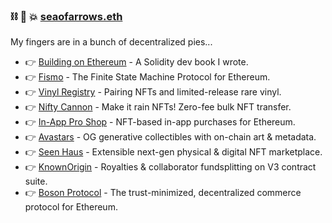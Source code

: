 ###  ⛓ 🧠 💥 [seaofarrows.eth](https://opensea.io/seaofarrows)

My fingers are in a bunch of decentralized pies...

- 👉 [Building on Ethereum](https://amzn.to/3iDsG1q) - A Solidity dev book I wrote.
- 👉 [Fismo](https://github.com/cliffhall/Fismo/blob/main/README.md) - The Finite State Machine Protocol for Ethereum.
- 👉 [Vinyl Registry](https://vinylregistry.org) - Pairing NFTs and limited-release rare vinyl.
- 👉 [Nifty Cannon](https://niftycannon.app) - Make it rain NFTs! Zero-fee bulk NFT transfer.
- 👉 [In-App Pro Shop](https://in-app-pro-shop.futurescale.com/) - NFT-based in-app purchases for Ethereum.
- 👉 [Avastars](https://nft42.github.io/Avastars-Contracts/) - OG generative collectibles with on-chain art & metadata.
- 👉 [Seen Haus](https://seen.haus) - Extensible next-gen physical & digital NFT marketplace.
- 👉 [KnownOrigin](https://knownorigin.io) - Royalties & collaborator fundsplitting on V3 contract suite.
- 👉 [Boson Protocol](https://www.bosonprotocol.io/) - The trust-minimized, decentralized commerce protocol for Ethereum.

